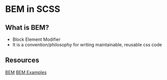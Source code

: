 # BEM in SCSS

## What is BEM?

- Block Element Modifier
- It is a convention/philosophy for writing maintainable, reusable css code

## Resources

[BEM](https://getbem.com/)
[BEM Examples](https://sparkbox.com/foundry/bem_by_example)